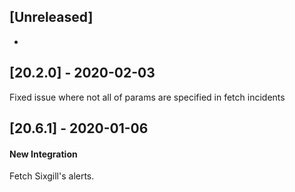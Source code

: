 ## [Unreleased]
- 

## [20.2.0] - 2020-02-03
Fixed issue where not all of params are specified in fetch incidents

## [20.6.1] - 2020-01-06
#### New Integration
Fetch Sixgill's alerts.
